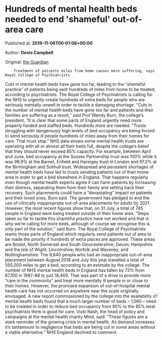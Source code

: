 
# Hundreds of mental health beds needed to end 'shameful' out-of-area care

Published at: **2019-11-06T00:01:06+00:00**

Author: **Denis Campbell**

Original: [the Guardian](https://www.theguardian.com/society/2019/nov/06/hundreds-of-mental-health-beds-needed-to-end-shameful-out-of-area-care)


        Treatment of patients miles from home causes more suffering, says Royal College of Psychiatrists
      
Cuts in mental health beds have gone too far, leading to the “shameful practice” of patients being sent hundreds of miles from home to be treated, according to psychiatrists.
The Royal College of Psychiatrists is calling for the NHS to urgently create hundreds of extra beds for people who are seriously mentally unwell in order to tackle a damaging shortage.
“Cuts in the number of mental health beds have gone too far and patients and their families are suffering as a result,” said Prof Wendy Burn, the college’s president. “It is clear that some parts of England urgently need more properly funded and staffed beds. Hundreds more are needed.
“Trusts struggling with dangerously high levels of bed occupancy are being forced to send seriously ill people hundreds of miles away from their homes for care. That must stop.”
NHS data shows some mental health trusts are operating with all or almost all their beds full, despite the college’s belief that they should never exceed 85% capacity. For example, between April and June, bed occupancy at the Sussex Partnership trust was 100% while it was 98.9% at the Barnet, Enfield and Haringey trust in London and 97.2% at the Birmingham and Solihull trust.
Widespread and persistent shortages of mental health beds have led to trusts sending patients out of their home area in order to get a bed elsewhere in England. That happens regularly even though mental health experts agree it can harm patients by increasing their distress, separating them from their family and setting back their recovery. Such placements could have a “devastating” impact on patients and their loved ones, Burn said.
The government has pledged to end the use of clinically inappropriate out-of-area placements for adults by 2021. However, the most recent figures show that, on 31 July, a total of 745 people in England were being treated outside of their home area.
“Steps taken so far to tackle this shameful practice have not worked and that is why we’re calling for more beds, although of course we recognise this is only part of the solution,” said Burn.
The Royal College of Psychiatrists wants those parts of England which regularly send patients out of area to be made the priority if hundreds of extra places are approved. These areas are Bristol, North Somerset and South Gloucestershire; Devon; Hampshire and the Isle of Wight; Lincolnshire; Norfolk and Waveney; and Nottinghamshire.
The 8,640 people who had an inappropriate out-of-area placement between August 2018 and July this year travelled a total of 555,000 miles to get a bed, according to an estimate by the college.
The number of NHS mental health beds in England has fallen by 73% from 67,100 in 1987-88 to just 18,400. That was part of a drive to provide more “care in the community” and treat more mentally ill people in or close to their homes. However, the promised expansion of out-of-hospital mental health care has not occurred on anywhere near the scale originally envisaged.
A new report commissioned by the college into the availability of mental health beds found that a much larger number of beds – 1,060 – need to be created in order to reduce bed occupancy from 90% to the 85% level psychiatrists think is good for care.
Vicki Nash, the head of policy and campaigns at the mental health charity Mind, said: “These figures are a stark reminder of the growing crisis in mental health. As demand increases it’s tantamount to negligence that beds are being cut in some areas without a viable alternative.”
NHS England declined to comment.
